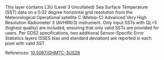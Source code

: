 This layer contains L3U (Level 3 Uncollated) Sea Surface Temperature (SST) data on a 0.02 degree horizontal grid resolution from the Meteorological Operational satellite C (Metop-C) Advanced Very High Resolution Radiometer 3 (AVHRR/3) instrument. Only input SSTs with QL=5 (highest quality) are included, ensuring that only valid SSTs are provided for users. Per GDS2 specifications, two additional Sensor-Specific Error Statistics layers (SSES bias and standard deviation) are reported in each pixel with valid SST.

References: [10.5067/GHMTC-3US28](https://doi.org/10.5067/GHMTC-3US28)